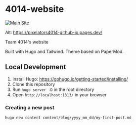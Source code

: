 # 4014-website

[![Main Site](https://github.com/Pixelators4014/Pixelators4014.github.io/actions/workflows/hugo.yml/badge.svg)](https://www.pixelators.org)

Alt: https://pixelators4014-github-io.pages.dev/


Team 4014's website

Built with Hugo and Tailwind.
Theme based on PaperMod.

## Local Development

1. Install Hugo: https://gohugo.io/getting-started/installing/
2. Clone this repository
3. Run `hugo server -D` in the root directory
4. Open `http://localhost:1313/` in your browser


### Creating a new post

```shell
hugo new content content/blog/yyyy_mm_dd/my-first-post.md
```
